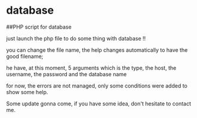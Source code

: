 # database
##PHP script for database

just launch the php file to do some thing with database !!

you can change the file name, the help changes automatically to have the good filename;

he have, at this moment, 5 arguments which is the type, the host, the username, the password and the database name

for now, the errors are not managed, only some conditions were added to show some help.

Some update gonna come, if you have some idea, don't hesitate to contact me.